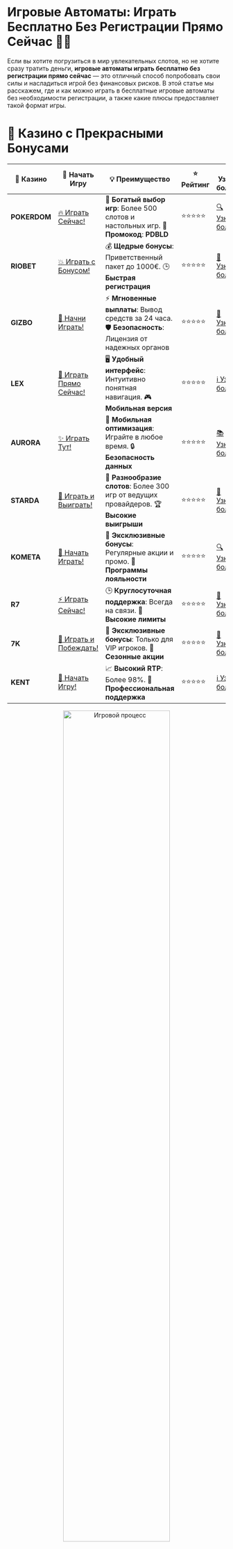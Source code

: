 # **Игровые Автоматы: Играть Бесплатно Без Регистрации Прямо Сейчас 🎰💥**

Если вы хотите погрузиться в мир увлекательных слотов, но не хотите сразу тратить деньги, **игровые автоматы играть бесплатно без регистрации прямо сейчас** — это отличный способ попробовать свои силы и насладиться игрой без финансовых рисков. В этой статье мы расскажем, где и как можно играть в бесплатные игровые автоматы без необходимости регистрации, а также какие плюсы предоставляет такой формат игры.

# 🌟 Казино с Прекрасными Бонусами

| 🎲 **Казино** | 🔗 **Начать Игру** | 💡 **Преимущество** | ⭐ **Рейтинг** | 🔗 **Узнать больше** | 🆕 **Новая информация** |
|--------------|---------------------|---------------------|----------------|----------------------|-------------------------|
| **POKERDOM**  | [🔥 Играть Сейчас!](https://brandplay.link/4k77v2yx) | 🎉 **Богатый выбор игр**: Более 500 слотов и настольных игр. 🎁 **Промокод**: **PDBLD** | ⭐⭐⭐⭐⭐ | [🔍 Узнать больше](https://brandplay.link/4k77v2yx) | 🏆 **Победители турниров** получают эксклюзивные подарки! |
| **RIOBET**    | [💥 Играть с Бонусом!](https://brandplay.link/7xBLTPyj) | 💰 **Щедрые бонусы**: Приветственный пакет до 1000€. 🕒 **Быстрая регистрация** | ⭐⭐⭐⭐⭐ | [📖 Узнать больше](https://brandplay.link/7xBLTPyj) | 💬 **Поддержка 24/7** для комфортной игры в любое время! |
| **GIZBO**     | [🚀 Начни Играть!](https://brandplay.link/bprXw4YV) | ⚡ **Мгновенные выплаты**: Вывод средств за 24 часа. 🛡️ **Безопасность**: Лицензия от надежных органов | ⭐⭐⭐⭐⭐ | [📝 Узнать больше](https://brandplay.link/bprXw4YV) | 🔒 **SSL-шифрование** для максимальной безопасности данных игроков. |
| **LEX**       | [💎 Играть Прямо Сейчас!](https://brandplay.link/zW4hdDFV) | 🖥️ **Удобный интерфейс**: Интуитивно понятная навигация. 🎮 **Мобильная версия** | ⭐⭐⭐⭐⭐ | [ℹ️ Узнать больше](https://brandplay.link/zW4hdDFV) | 📱 **Поддержка всех мобильных устройств** для удобства игры в любом месте. |
| **AURORA**    | [✨ Играть Тут!](https://10trafic-stat2.com/click/668546556bcc6313411604bd/6766/13032/subaccount) | 📱 **Мобильная оптимизация**: Играйте в любое время. 🔒 **Безопасность данных** | ⭐⭐⭐⭐⭐ | [📚 Узнать больше](https://10trafic-stat2.com/click/668546556bcc6313411604bd/6766/13032/subaccount) | 🌍 **Международная лицензия** на деятельность в разных странах. |
| **STARDА**    | [🎉 Играть и Выиграть!](https://brandplay.link/fB7xwRFL) | 🎰 **Разнообразие слотов**: Более 300 игр от ведущих провайдеров. 🏆 **Высокие выигрыши** | ⭐⭐⭐⭐⭐ | [🔎 Узнать больше](https://brandplay.link/fB7xwRFL) | 🎉 **Ежемесячные турниры** с крупными призами! |
| **KOMETA**    | [🎁 Начать Играть!](https://brandplay.link/8ZymQJV8) | 🎁 **Эксклюзивные бонусы**: Регулярные акции и промо. 🔄 **Программы лояльности** | ⭐⭐⭐⭐⭐ | [🔍 Узнать больше](https://brandplay.link/8ZymQJV8) | 🌟 **Персонализированные предложения** для долгосрочных игроков. |
| **R7**        | [⚡ Играть Сейчас!](https://brandplay.link/bMd3Yjsw) | 🕒 **Круглосуточная поддержка**: Всегда на связи. 💸 **Высокие лимиты** | ⭐⭐⭐⭐⭐ | [📖 Узнать больше](https://brandplay.link/bMd3Yjsw) | 🎯 **Рейтинг игроков** для лучших участников. |
| **7K**        | [🎯 Играть и Побеждать!](https://brandplay.link/BvQyFShp) | 🌟 **Эксклюзивные бонусы**: Только для VIP игроков. 🎉 **Сезонные акции** | ⭐⭐⭐⭐⭐ | [📝 Узнать больше](https://brandplay.link/BvQyFShp) | 🥇 **Особые привилегии** для постоянных игроков. |
| **KENT**      | [🔑 Начать Игру!](https://brandplay.link/Fv2WP3js) | 📈 **Высокий RTP**: Более 98%. 💼 **Профессиональная поддержка** | ⭐⭐⭐⭐⭐ | [ℹ️ Узнать больше](https://brandplay.link/Fv2WP3js) | 💬 **Поддержка на нескольких языках** для удобства игроков. |

<div align="center"> <img src="https://i.pinimg.com/originals/1d/b3/25/1db325483acbe642c6d4e6fdd73a4988.gif" alt="Игровой процесс" width="70%"> </div>
---

# 🚀 Быстрые Выигрыши и Поддержка

| 🎲 **Казино** | 🔗 **Начать Игру** | 💡 **Преимущество** | ⭐ **Рейтинг** | 🔗 **Узнать больше** | 🆕 **Новая информация** |
|--------------|---------------------|---------------------|----------------|----------------------|-------------------------|
| **GAMA**      | [🎯 Играть Прямо Сейчас!](https://brandplay.link/j6NMKsDz) | 🔍 **Интуитивный интерфейс**: Легкость использования. 🏅 **Престижные турниры** | ⭐⭐⭐⭐☆ | [🔎 Узнать больше](https://brandplay.link/j6NMKsDz) | 🏆 **Турниры с большими призами** каждый месяц. |
| **ONION**     | [💥 Играть и Выигрывать!](https://brandplay.link/zBGRVpQ9) | 🤑 **Низкие ставки**: Идеально для начинающих. 🔄 **Быстрые выводы** | ⭐⭐⭐⭐☆ | [🔍 Узнать больше](https://brandplay.link/zBGRVpQ9) | 🎮 **Казино для новичков** с простыми правилами. |
| **ЧЕМПИОН**   | [🏅 Играть в Турнире!](https://temon-gter.cfd/go/lRq?p80412p304504pcc44t17455) | 🏅 **Лояльная программа**: Награды за активность. 🎁 **Ежемесячные бонусы** | ⭐⭐⭐⭐☆ | [📖 Узнать больше](https://temon-gter.cfd/go/lRq?p80412p304504pcc44t17455) | 🥇 **Турниры и лояльность** — каждый шаг вознаграждается. |
| **VAVADA**    | [🚀 Играть Без Ожидания!](https://vavadapartner.pro/?promo=ea5c9275-6854-4505-94fc-95ab18221945-linkb2) | 🚀 **Быстрая регистрация**: Начните играть мгновенно. 🔐 **Безопасные транзакции** | ⭐⭐⭐⭐☆ | [📝 Узнать больше](https://vavadapartner.pro/?promo=ea5c9275-6854-4505-94fc-95ab18221945-linkb2) | 🏆 **Программа для новых игроков** с бонусами за регистрацию. |
| **FRIENDS**   | [🎉 Играть и Развлекаться!](https://gofriends.mba/linkb2) | 🤝 **Социальные игры**: Играйте с друзьями. 🌐 **Мультиплатформенность** | ⭐⭐⭐⭐☆ | [ℹ️ Узнать больше](https://gofriends.mba/linkb2) | 🎮 **Играйте с друзьями** и зарабатывайте бонусы за совместные действия. |
| **1WIN**      | [⚡ Играть и Выигрывать!](https://brandplay.link/smXVpBbG) | 🏆 **Спортивные ставки**: Широкий выбор видов спорта. 💵 **Высокие коэффициенты** | ⭐⭐⭐⭐☆ | [📚 Узнать больше](https://brandplay.link/smXVpBbG) | ⚽ **Бонусы на спортивные ставки** для активных игроков. |
| **DRIP**      | [💥 Играть Сразу!](https://drp-ircp01.com/c07e6a3db) | 🌐 **Инновационные игры**: Новейшие игровые технологии. 🛡️ **Высокая безопасность** | ⭐⭐⭐⭐☆ | [🔎 Узнать больше](https://drp-ircp01.com/c07e6a3db) | 🔧 **Инновационные функции** для удобства игры. |
| **JOYCASINO** | [🎰 Играть И Побеждать!](https://rpc30.call2me.pro/?/ru/registration?apkpop=0&partner=p24970p3291217pc98f) | 🎁 **Приятные бонусы**: Ежедневные акции и подарки. 🕹️ **Разнообразие игр** | ⭐⭐⭐⭐☆ | [🔍 Узнать больше](https://rpc30.call2me.pro/?/ru/registration?apkpop=0&partner=p24970p3291217pc98f) | 🎉 **Щедрые фриспины** для новых игроков. |
| **PLAYFORTUNA** | [🔥 Играть С Бонусом!](https://fortunapromo.net/alt/playfortuna/registration?0dc4a9362a71feb7e3f165fb8e766f70) | 🎉 **Регулярные акции**: Бонусы, фриспины и многое другое. 🏅 **Турниры** | ⭐⭐⭐⭐☆ | [📚 Узнать больше](https://fortunapromo.net/alt/playfortuna/registration?0dc4a9362a71feb7e3f165fb8e766f70) | 🎯 **Выгодные предложения** на популярные игры. |
| **SYKAA**     | [💸 Играть Сейчас!](https://s-two-way.com/?source=linkb2&pid=30697) | 💸 **Доступные ставки**: Идеально для новичков. 🎁 **Щедрые бонусы** | ⭐⭐⭐⭐☆ | [🔍 Узнать больше](https://s-two-way.com/?source=linkb2&pid=30697) | 💥 **Акции с большими бонусами** для новичков и опытных игроков. |

<div align="center"> <img src="https://schaeffers-cdn.s3.amazonaws.com/images/default-source/schaeffers-cdn-images/default-images/sectors/bigstock-casino-gambling-concept-with-f-369012793.jpg?sfvrsn=493ad806_4" alt="Игровой процесс" width="70%"> </div>
---

# 💸 Казино с Привлекательными Программами Лояльности

| 🎲 **Казино** | 🔗 **Начать Игру** | 💡 **Преимущество** | ⭐ **Рейтинг** | 🔗 **Узнать больше** | 🆕 **Новая информация** |
|--------------|---------------------|---------------------|----------------|----------------------|-------------------------|
| **KOMETA**    | [🎯 Начни Играть!](https://brandplay.link/8ZymQJV8) | 🎁 **Эксклюзивные бонусы**: Регулярные акции и промо. 🔄 **Программы лояльности** | ⭐⭐⭐⭐⭐ | [🔍 Узнать больше](https://brandplay.link/8ZymQJV8) | 🌟 **Персонализированные предложения** для долгосрочных игроков. |
| **1Xslots**   | [🏅 Играть Прямо Сейчас!](https://brandplay.link/hSB1khtr) | 🎉 **Множество акций**: Еженедельные бонусы и турниры. 🛡️ **Безопасность** | ⭐⭐⭐⭐⭐ | [📚 Узнать больше](https://brandplay.link/hSB1khtr) | 🏅 **Награды за активность**: участники программы лояльности получают специальные привилегии. |
| **R7**        | [🚀 Играть Сейчас!](https://brandplay.link/bMd3Yjsw) | 🕒 **Круглосуточная поддержка**: Всегда на связи. 💸 **Высокие лимиты** | ⭐⭐⭐⭐⭐ | [📖 Узнать больше](https://brandplay.link/bMd3Yjsw) | 💬 **VIP-поддержка** для постоянных игроков с приоритетом. |

<div align="center"> <img src="https://i.pinimg.com/originals/1d/b3/25/1db325483acbe642c6d4e6fdd73a4988.gif" alt="Игровой процесс" width="70%"> </div>
---

## Что значит **игровые автоматы играть бесплатно без регистрации**? 🎮💸

**Игровые автоматы играть бесплатно без регистрации прямо сейчас** означает, что вы можете начать играть в слоты сразу, без необходимости проходить регистрацию в казино или вносить депозиты. Это прекрасная возможность познакомиться с игрой, изучить её особенности и механики, не рискуя своими деньгами.

### Почему стоит играть в **игровые автоматы бесплатно**? 🤩🎰

1. **Безопасность и отсутствие финансовых рисков** 💸❌
   Играя бесплатно, вы не рискуете своими деньгами, что позволяет насладиться игровым процессом без стресса и давления. Это идеальный способ для новичков, чтобы понять, как работает слот.

2. **Обучение и освоение игры** 🧑‍🏫🎮
   Бесплатные игры позволяют вам ознакомиться с механикой слота, понять его особенности и стратегии. Вы сможете учиться, не переживая о потерях.

3. **Доступность на любых устройствах** 📱💻
   Бесплатные слоты можно играть на любом устройстве — компьютере, смартфоне или планшете. Всё, что вам нужно, — это доступ в интернет и выбранное казино.

4. **Никаких обязательств** 🎉🆓
   Вам не нужно проходить регистрацию или вводить личные данные. Всё, что нужно — это выбрать слот и наслаждаться игрой.

## Где можно **играть бесплатно в игровые автоматы без регистрации**? 🎰🔥

### 1. **Онлайн-казино с демо-режимом** 🎮💎
Многие онлайн-казино предлагают демо-версии популярных слотов, которые можно запускать бесплатно без регистрации. Это позволяет вам играть в любимые игры, не тратя деньги.

- **Примеры казино**: 
  - **Pokerdom**  
  - **Riobet**  
  - **Gizbo**

### 2. **Казино-платформы с мгновенным доступом** ⏱️💥
Есть сайты, которые предлагают бесплатные игровые автоматы без регистрации прямо на главной странице. Просто зайдите на сайт, выберите игру, и начинайте вращать барабаны.

- **Примеры платформ**: 
  - **SlotCatalog**  
  - **FreeSlots**  
  - **CasinoGuru**

### 3. **Мобильные приложения** 📱🎰
Многие разработчики игр предлагают бесплатные версии своих слотов в мобильных приложениях, которые не требуют регистрации. Скачайте приложение и играйте прямо на своем телефоне.

- **Примеры приложений**:
  - **Slotomania**
  - **Big Fish Casino**
  - **House of Fun**

## Преимущества **игры в игровые автоматы бесплатно без регистрации** 🎉💥

### 1. **Безопасность и отсутствие риска** 🔒🎮
Играйте в слоты, не рискуя реальными деньгами. Бесплатные версии идеально подходят для новичков, которые хотят изучить игру, не переживая о финансовых потерях.

### 2. **Разнообразие слотов** 🎰🎨
Вы можете выбрать из множества бесплатных игровых автоматов с разными темами, бонусами и механиками. Это отличная возможность попробовать различные игры и понять, какой стиль вам больше нравится.

### 3. **Никаких обязательств** 📌🚫
Вы не обязаны регистрироваться в казино или вводить личные данные. Просто заходите на сайт, выбирайте слот и начинайте играть.

### 4. **Идеально для развлечения** 🍀🎉
Играйте для удовольствия и расслабления. Бесплатные автоматы — это отличный способ провести время, наслаждаясь игрой, не беспокоясь о деньгах.

## Какие **игровые автоматы** можно попробовать бесплатно? 🎮✨

### 1. **Gates of Olympus** 🎰💥
**Gates of Olympus** — это один из самых популярных слотов, который доступен в демо-режиме во многих казино. Слот предлагает уникальную механическую систему с множителями и бесплатными вращениями, а его мифологическая тема делает игру ещё более захватывающей.

- **Бонусы**: Бесплатные вращения, множители.
- **RTP**: 96.5%.

### 2. **Sweet Bonanza** 🍭🎉
**Sweet Bonanza** — яркий и красочный слот, который привлекает игроков не только своим внешним видом, но и возможностью больших выигрышей. Бесплатные вращения и множители делают игру увлекательной.

- **Бонусы**: Бесплатные вращения, множители.
- **RTP**: 96.51%.

### 3. **The Dog House** 🐕💎
**The Dog House** — забавный слот с тематикой домашних животных, который также доступен для бесплатной игры. Слот предлагает бонусы в виде бесплатных вращений с множителями.

- **Бонусы**: Бесплатные вращения, множители.
- **RTP**: 96.51%.

### 4. **Book of Dead** 📚💀
**Book of Dead** — классика от Play'n GO, которая позволяет игрокам получить удовольствие от игры, не рискуя собственными средствами. В демо-режиме доступны все функции слота, включая бесплатные вращения и бонусные символы.

- **Бонусы**: Бесплатные вращения, расширяющиеся символы.
- **RTP**: 96.21%.

### 5. **Starlight Princess** 👸🌟
**Starlight Princess** — это слот с потрясающими графиками и волшебной темой, который идеально подходит для бесплатной игры. В нем вас ждут множители и бесплатные вращения, которые помогут вам выиграть большие суммы.

- **Бонусы**: Множители, бесплатные вращения.
- **RTP**: 96.5%.

## Как **играть бесплатно в игровые автоматы без регистрации**? 🎮🔑

### 1. **Выберите слот** 🎰📲
Зайдите на сайт онлайн-казино или в платформу с бесплатными играми, выберите слот, который вас заинтересовал, и запустите его в демо-режиме. Обычно для этого достаточно просто нажать на кнопку "играть бесплатно".

### 2. **Наслаждайтесь игрой** 🌟🎉
Вам не нужно вводить личные данные или проходить регистрацию. Выбирайте ставки, запускайте вращения и наслаждайтесь процессом без риска.

### 3. **Изучайте бонусные функции** 📚🎁
Используйте бесплатные вращения и бонусы, чтобы понять, как работают различные механики игры, и научитесь правильно управлять своим игровым процессом.

## Заключение 🎰💥

**Игровые автоматы играть бесплатно без регистрации прямо сейчас** — это идеальный способ для новичков и опытных игроков познакомиться с новыми слотами, отточить свои стратегии и просто насладиться игрой без риска потерь. Выбирайте лучшие слоты, наслаждайтесь игрой и начинайте выигрывать с комфортом! 🍀💰

---
*Играйте ответственно. Казино предназначены для лиц старше 18 лет. Помните о рисках, связанных с азартными играми, и играйте с умом.*
